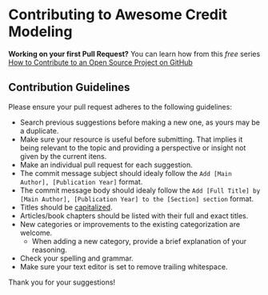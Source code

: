 # Contributing to Awesome Credit Modeling

**Working on your first Pull Request?** You can learn how from this *free* series [How to Contribute to an Open Source Project on GitHub](https://egghead.io/series/how-to-contribute-to-an-open-source-project-on-github) 

## Contribution Guidelines

Please ensure your pull request adheres to the following guidelines:

- Search previous suggestions before making a new one, as yours may be a duplicate.
- Make sure your resource is useful before submitting. That implies it being relevant to the topic and providing a perspective or insight not given by the current itens.
- Make an individual pull request for each suggestion.
- The commit message subject should idealy follow the `Add [Main Author], [Publication Year]` format.  
- The commit message body should idealy follow the `Add [Full Title] by [Main Author], [Publication Year] to the [Section] section` format.
- Titles should be [capitalized](http://grammar.yourdictionary.com/capitalization/rules-for-capitalization-in-titles.html).
- Articles/book chapters should be listed with their full and exact titles.
- New categories or improvements to the existing categorization are welcome.
  - When adding a new category, provide a brief explanation of your reasoning.
- Check your spelling and grammar.
- Make sure your text editor is set to remove trailing whitespace.

Thank you for your suggestions!
